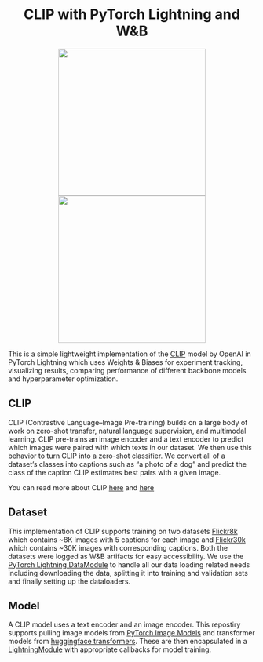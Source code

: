 
# <center> CLIP with PyTorch Lightning and W&B </center>
<div align="center">
        <img src="https://i.imgur.com/gb6B4ig.png" width="300" />
        <img src="https://github.com/PyTorchLightning/pytorch-lightning/raw/master/docs/source/_static/images/logo.png" width="300" /> 
</div>

This is a simple lightweight implementation of the [CLIP](https://openai.com/blog/clip/) model by OpenAI in PyTorch Lightning which uses Weights & Biases for experiment tracking, visualizing results, comparing performance of different backbone models and hyperparameter optimization.

## CLIP
CLIP (Contrastive Language–Image Pre-training) builds on a large body of work on zero-shot transfer, natural language supervision, and multimodal learning. CLIP pre-trains an image encoder and a text encoder to predict which images were paired with which texts in our dataset. We then use this behavior to turn CLIP into a zero-shot classifier. We convert all of a dataset’s classes into captions such as “a photo of a dog” and predict the class of the caption CLIP estimates best pairs with a given image.

You can read more about CLIP [here](https://openai.com/blog/clip/) and [here](https://arxiv.org/abs/2103.00020)

## Dataset
This implementation of CLIP supports training on two datasets [Flickr8k](https://forms.illinois.edu/sec/1713398) which contains ~8K images with 5 captions for each image and [Flickr30k](https://aclanthology.org/Q14-1006/) which contains ~30K images with corresponding captions. Both the datasets were logged as W&B artifacts for easy accessibility. We use the [PyTorch Lightning DataModule](./image_retrieval/dataloaders/data_module.py) to handle all our data loading related needs including downloading the data, splitting it into training and validation sets and finally setting up the dataloaders.

## Model
A CLIP model uses a text encoder and an image encoder. This repostiry supports pulling image models from [PyTorch Image Models](https://github.com/rwightman/pytorch-image-models) and transformer models from [huggingface transformers](https://github.com/huggingface/transformers). These are then encapsulated in a [LightningModule](./image_retrieval/models/clip_model.py) with appropriate callbacks for model training.